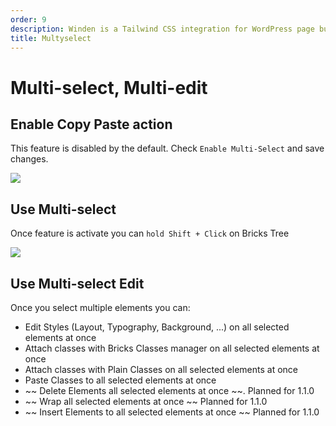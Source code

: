 ```yaml
---
order: 9
description: Winden is a Tailwind CSS integration for WordPress page builders.
title: Multyselect
---
```


# Multi-select, Multi-edit

## Enable Copy Paste action

This feature is disabled by the default.
Check `Enable Multi-Select` and save changes.

![](../img/activate-copy-paste.png)

## Use Multi-select

Once feature is activate you can `hold Shift + Click` on Bricks Tree

![](../img/multiselect.gif)

## Use Multi-select Edit

Once you select multiple elements you can: 
- Edit Styles (Layout, Typography, Background, ...) on all selected elements at once
- Attach classes with Bricks Classes manager on all selected elements at once
- Attach classes with Plain Classes on all selected elements at once
- Paste Classes to all selected elements at once
- ~~ Delete Elements all selected elements at once ~~. Planned for 1.1.0
- ~~ Wrap all selected elements at once ~~ Planned for 1.1.0
- ~~ Insert Elements to all selected elements at once ~~ Planned for 1.1.0




